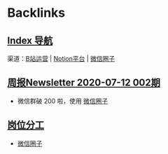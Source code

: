 
# Backlinks
## [Index 导航](<Index 导航.md>)
渠道：[B站运营](<B站运营.md>) | [Notion平台](<Notion平台.md>) | [微信圈子](<微信圈子.md>)

## [周报Newsletter 2020-07-12 002期](<周报Newsletter 2020-07-12 002期.md>)
- 微信群破 200 啦，使用 [微信圈子](<微信圈子.md>)

## [岗位分工](<岗位分工.md>)
- [微信圈子](<微信圈子.md>)

